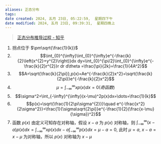```yaml
---
aliases: 正态分布
tags:
date created: 2024, 五月 23日, 05:22:59,  星期四下午
date modified: 2024, 五月 23日, 09:39:31,  星期四晚上
---
```


> [正态分布推导过程 - 知乎](https://zhuanlan.zhihu.com/p/52808762)

1. 拐点位于 $\pm\sqrt{\frac{1}{k}}$
2.  $$\int_{0}^{\infty}\int_{0}^{\infty}e^{-\frac{k}{2}\left(x^{2}+y^{2}\right)}dx dy=\int_{0}^{\pi/2}\int_{0}^{\infty}e^{-\frac{k}{2}r^{2}}r dr d\theta =\frac{\pi}{2k}=\frac{1}{4A^2}$$
3.  $$A=\sqrt{\frac{k}{2\pi}},p(x)=Ae^{-\frac{k}{2}x^2}=\sqrt{\frac{k}{2\pi}}e^{-\frac{k}{2}x^2}$$
4.  $$\mu=\int_{-\infty}^{\infty}xp(x)dx=0(奇函数)$$
5.  $$\sigma^2=\int_{-\infty}^{\infty}(x-\mu)^2p(x)dx=\dots=\frac{1}{k}$$
6.  $$p(x)=\sqrt{\frac{1}{2\pi\sigma^{2}}}\quad e^{-\frac{x^2}{2\sigma^2}}=\frac{1}{\sigma\sqrt{2\pi}}e^{-\frac{1}{2}(\frac{x-\mu}{\sigma})^2}$$
7. 函数 $p(x)$ 由定义可知存在对称轴，假设 $x-a$ 为 $p(x)$ 对称轴，则 $\int_{-\infty}^{\infty}(x-a)p(x)dx=\int_{-\infty}^{\infty}xp(x)dx-a\int_{-\infty}^{\infty}p(x)dx=\mu-a=0$, 此时 $\mu=a$, $x-a=x-\mu$ 为对称轴，所以 $p(x)$ 对称轴为 $x-\mu$

